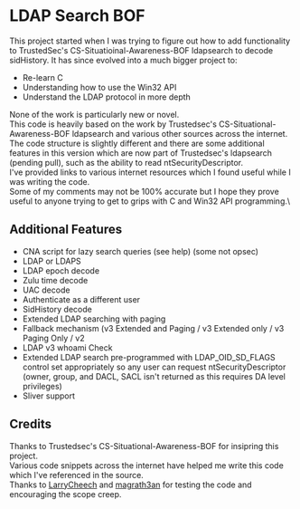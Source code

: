 # LDAP Search BOF
This project started when I was trying to figure out how to add functionality to TrustedSec's CS-Situatioinal-Awareness-BOF ldapsearch to decode sidHistory.
It has since evolved into a much bigger project to:
- Re-learn C
- Understanding how to use the Win32 API
- Understand the LDAP protocol in more depth

None of the work is particularly new or novel.\
This code is heavily based on the work by Trustedsec's CS-Situational-Awareness-BOF ldapsearch and various other sources across the internet.\
The code structure is slightly different and there are some additional features in this version which are now part of Trustedsec's ldapsearch (pending pull), such as the ability to read ntSecurityDescriptor.\
I've provided links to various internet resources which I found useful while I was writing the code.\
Some of my comments may not be 100% accurate but I hope they prove useful to anyone trying to get to grips with C and Win32 API programming.\

## Additional Features
- CNA script for lazy search queries (see help) (some not opsec)
- LDAP or LDAPS
- LDAP epoch decode
- Zulu time decode
- UAC decode
- Authenticate as a different user
- SidHistory decode
- Extended LDAP searching with paging
- Fallback mechanism (v3 Extended and Paging / v3 Extended only / v3 Paging Only / v2
- LDAP v3 whoami Check
- Extended LDAP search pre-programmed with LDAP_OID_SD_FLAGS control set appropriately so any user can request ntSecurityDescriptor (owner, group, and DACL, SACL isn't returned as this requires DA level privileges)
- Sliver support

## Credits
Thanks to Trustedsec's CS-Situational-Awareness-BOF for insipring this project.\
Various code snippets across the internet have helped me write this code which I've referenced in the source.\
Thanks to [LarryCheech](https://github.com/LarryCheech) and [magrath3an](https://github.com/magrath3an) for testing the code and encouraging the scope creep.
